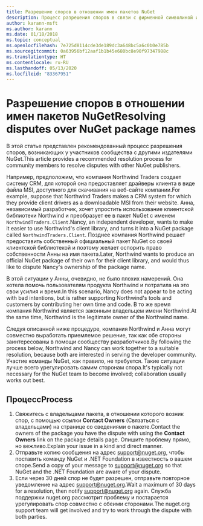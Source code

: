 ```yaml
---
title: Разрешение споров в отношении имен пакетов NuGet
description: Процесс разрешения споров в связи с фирменной символикой и товарными знаками, а также других конфликтных ситуаций между издателями пакетов NuGet.
author: karann-msft
ms.author: karann
ms.date: 01/18/2018
ms.topic: conceptual
ms.openlocfilehash: 7e725d8114cde3de189dc3a648bc5a6c0b0e785b
ms.sourcegitcommit: 0a63956bf12aaf1b1b45e680bc8e90f97347988c
ms.translationtype: HT
ms.contentlocale: ru-RU
ms.lasthandoff: 05/13/2020
ms.locfileid: "83367951"
---
```

# <a name="resolving-disputes-over-nuget-package-names"></a><span data-ttu-id="5bfec-103">Разрешение споров в отношении имен пакетов NuGet</span><span class="sxs-lookup"><span data-stu-id="5bfec-103">Resolving disputes over NuGet package names</span></span>

<span data-ttu-id="5bfec-104">В этой статье представлен рекомендованный процесс разрешения споров, возникающих у участников сообщества с другими издателями NuGet.</span><span class="sxs-lookup"><span data-stu-id="5bfec-104">This article provides a recommended resolution process for community members to resolve disputes with other NuGet publishers.</span></span>

<span data-ttu-id="5bfec-105">Например, предположим, что компания Northwind Traders создает систему CRM, для которой она предоставляет драйверы клиента в виде файла MSI, доступного для скачивания на веб-сайте компании.</span><span class="sxs-lookup"><span data-stu-id="5bfec-105">For example, suppose that Northwind Traders makes a CRM system for which they provide client drivers as a downloadable MSI from their website.</span></span> <span data-ttu-id="5bfec-106">Анна, независимый разработчик, хочет упростить использование клиентской библиотеки Northwind и преобразует ее в пакет NuGet с именем `NorthwindTraders.Client`.</span><span class="sxs-lookup"><span data-stu-id="5bfec-106">Nancy, an independent developer, wants to make it easier to use Northwind's client library, and turns it into a NuGet package called `NorthwindTraders.Client`.</span></span> <span data-ttu-id="5bfec-107">Позднее компания Northwind решает предоставить собственный официальный пакет NuGet со своей клиентской библиотекой и поэтому желает оспорить право собственности Анны на имя пакета.</span><span class="sxs-lookup"><span data-stu-id="5bfec-107">Later, Northwind wants to produce an official NuGet package of their own for their client library, and would thus like to dispute Nancy's ownership of the package name.</span></span>

<span data-ttu-id="5bfec-108">В этой ситуации у Анны, очевидно, не было плохих намерений. Она хотела помочь пользователям продукта Northwind и потратила на это свои усилия и время.</span><span class="sxs-lookup"><span data-stu-id="5bfec-108">In this scenario, Nancy does not appear to be acting with bad intentions, but is rather supporting Northwind's tools and customers by contributing her own time and code.</span></span> <span data-ttu-id="5bfec-109">В то же время компания Northwind является законным владельцем имени Northwind.</span><span class="sxs-lookup"><span data-stu-id="5bfec-109">At the same time, Northwind is the legitimate owner of the Northwind name.</span></span>

<span data-ttu-id="5bfec-110">Следуя описанной ниже процедуре, компания Northwind и Анна могут совместно выработать приемлемое решение, так как обе стороны заинтересованы в помощи сообществу разработчиков.</span><span class="sxs-lookup"><span data-stu-id="5bfec-110">By following the process below, Northwind and Nancy can work together to a suitable resolution, because both are interested in serving the developer community.</span></span> <span data-ttu-id="5bfec-111">Участие команды NuGet, как правило, не требуется. Такие ситуации лучше всего урегулировать самим сторонам спора.</span><span class="sxs-lookup"><span data-stu-id="5bfec-111">It's typically not necessary for the NuGet team to become involved; collaboration usually works out best.</span></span>

## <a name="process"></a><span data-ttu-id="5bfec-112">Процесс</span><span class="sxs-lookup"><span data-stu-id="5bfec-112">Process</span></span>

1. <span data-ttu-id="5bfec-113">Свяжитесь с владельцами пакета, в отношении которого возник спор, с помощью ссылки **Contact Owners** (Связаться с владельцами) на странице со сведениями о пакете.</span><span class="sxs-lookup"><span data-stu-id="5bfec-113">Contact the owners of the package you have the dispute with using the **Contact Owners** link on the package details page.</span></span> <span data-ttu-id="5bfec-114">Опишите проблему прямо, но вежливо.</span><span class="sxs-lookup"><span data-stu-id="5bfec-114">Explain your issue in a kind and direct manner.</span></span>
2. <span data-ttu-id="5bfec-115">Отправьте копию сообщения на адрес [support@nuget.org](mailto:support@nuget.org), чтобы поставить команду NuGet и .NET Foundation в известность о вашем споре.</span><span class="sxs-lookup"><span data-stu-id="5bfec-115">Send a copy of your message to [support@nuget.org](mailto:support@nuget.org) so that NuGet and the .NET Foundation are aware of your dispute.</span></span>
3. <span data-ttu-id="5bfec-116">Если через 30 дней спор не будет разрешен, отправьте повторное уведомление на адрес [support@nuget.org](mailto:support@nuget.org).</span><span class="sxs-lookup"><span data-stu-id="5bfec-116">Wait a maximum of 30 days for a resolution, then notify [support@nuget.org](mailto:support@nuget.org) again.</span></span> <span data-ttu-id="5bfec-117">Служба поддержки nuget.org рассмотрит проблему и постарается урегулировать спор совместно с обеими сторонами.</span><span class="sxs-lookup"><span data-stu-id="5bfec-117">The nuget.org support team will get involved and try to work through the dispute with both parties.</span></span>
